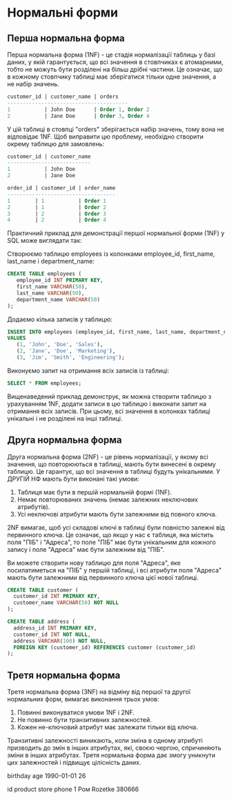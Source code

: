 # Нормальні форми

## Перша нормальна форма

Перша нормальна форма (1NF) - це стадія нормалізації таблиць у базі даних, у якій гарантується, що всі значення в стовпчиках є атомарними, тобто не можуть бути розділені на більш дрібні частини. Це означає, що в кожному стовпчику таблиці має зберігатися тільки одне значення, а не набір значень.

```sql
customer_id | customer_name | orders
---------------------------------------
1           | John Doe      | Order 1, Order 2
2           | Jane Doe      | Order 3, Order 4
```

У цій таблиці в стовпці "orders" зберігається набір значень, тому вона не відповідає 1NF. Щоб виправити цю проблему, необхідно створити окрему таблицю для замовлень:

```sql
customer_id | customer_name
---------------------------
1           | John Doe
2           | Jane Doe

order_id | customer_id | order_name
-----------------------------------
1        | 1           | Order 1
2        | 1           | Order 2
3        | 2           | Order 3
4        | 2           | Order 4
```

Практичний приклад для демонстрації першої нормальної форми (1NF) у SQL може виглядати так:

Створюємо таблицю employees із колонками employee_id, first_name, last_name і department_name:

```sql
CREATE TABLE employees (
   employee_id INT PRIMARY KEY,
   first_name VARCHAR(50),
   last_name VARCHAR(50),
   department_name VARCHAR(50)
);
```

Додаємо кілька записів у таблицю:

```sql
INSERT INTO employees (employee_id, first_name, last_name, department_name)
VALUES
   (1, 'John', 'Doe', 'Sales'),
   (2, 'Jane', 'Doe', 'Marketing'),
   (3, 'Jim', 'Smith', 'Engineering');
```

Виконуємо запит на отримання всіх записів із таблиці:

```sql
SELECT * FROM employees;
```

Вищенаведений приклад демонструє, як можна створити таблицю з урахуванням 1NF, додати записи в цю таблицю і виконати запит на отримання всіх записів. При цьому, всі значення в колонках таблиці унікальні і не розділені на інші таблиці.

## Друга нормальна форма

Друга нормальна форма (2NF) - це рівень нормалізації, у якому всі значення, що повторюються в таблиці, мають бути винесені в окрему таблицю. Це гарантує, що всі значення в таблиці будуть унікальними. У ДРУГІЙ НФ мають бути виконані такі умови:

1. Таблиця має бути в першій нормальній формі (1NF).
2. Немає повторюваних значень (немає залежних неключових атрибутів).
3. Усі неключові атрибути мають бути залежними від повного ключа.

2NF вимагає, щоб усі складові ключі в таблиці були повністю залежні від первинного ключа. Це означає, що якщо у нас є таблиця, яка містить поля "ПІБ" і "Адреса", то поле "ПІБ" має бути унікальним для кожного запису і поле "Адреса" має бути залежним від "ПІБ".

Ви можете створити нову таблицю для поля "Адреса", яке посилатиметься на "ПІБ" у першій таблиці, і всі атрибути поля "Адреса" мають бути залежними від первинного ключа цієї нової таблиці.

```sql
CREATE TABLE customer (
  customer_id INT PRIMARY KEY,
  customer_name VARCHAR(50) NOT NULL
);

CREATE TABLE address (
  address_id INT PRIMARY KEY,
  customer_id INT NOT NULL,
  address VARCHAR(100) NOT NULL,
  FOREIGN KEY (customer_id) REFERENCES customer (customer_id)
);
```

## Третя нормальна форма

Третя нормальна форма (3NF) на відміну від першої та другої нормальних форм, вимагає виконання трьох умов:

1. Повинні виконуватися умови 1NF і 2NF.
2. Не повинно бути транзитивних залежностей.
3. Кожен не-ключовий атрибут має залежати тільки від ключа.

Транзитивні залежності виникають, коли зміна в одному атрибуті призводить до змін в інших атрибутах, які, своєю чергою, спричиняють зміни в інших атрибутах. Третя нормальна форма дає змогу уникнути цих залежностей і підвищує цілісність даних.

birthday age
1990-01-01 26


id product store phone
1 Ром Rozetke 380666
